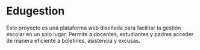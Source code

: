 # Edugestion
Este proyecto es una plataforma web diseñada para facilitar la gestión escolar en un solo lugar. Permite a docentes, estudiantes y padres acceder de manera eficiente a boletines, asistencia y excusas.
